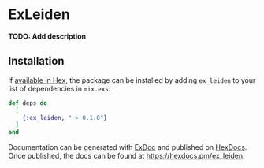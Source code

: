 # ExLeiden

**TODO: Add description**

## Installation

If [available in Hex](https://hex.pm/docs/publish), the package can be installed
by adding `ex_leiden` to your list of dependencies in `mix.exs`:

```elixir
def deps do
  [
    {:ex_leiden, "~> 0.1.0"}
  ]
end
```

Documentation can be generated with [ExDoc](https://github.com/elixir-lang/ex_doc)
and published on [HexDocs](https://hexdocs.pm). Once published, the docs can
be found at <https://hexdocs.pm/ex_leiden>.

